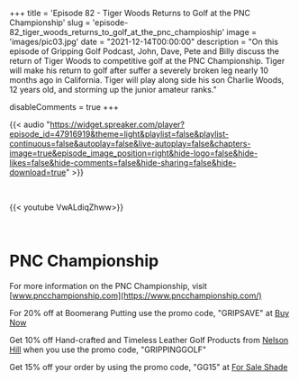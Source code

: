 +++
title = 'Episode 82 - Tiger Woods Returns to Golf at the PNC Championship'
slug = 'episode-82_tiger_woods_returns_to_golf_at_the_pnc_champioship'
image = 'images/pic03.jpg'
date = "2021-12-14T00:00:00"
description = "On this episode of Gripping Golf Podcast, John, Dave, Pete and Billy discuss the return of Tiger Woods to competitive golf at the PNC Championship. Tiger will make his return to golf after suffer a severely broken leg nearly 10 months ago in California. Tiger will play along side his son Charlie Woods, 12 years old, and storming up the junior amateur ranks."

disableComments = true
+++

{{< audio "https://widget.spreaker.com/player?episode_id=47916919&theme=light&playlist=false&playlist-continuous=false&autoplay=false&live-autoplay=false&chapters-image=true&episode_image_position=right&hide-logo=false&hide-likes=false&hide-comments=false&hide-sharing=false&hide-download=true" >}}

</br>

{{< youtube VwALdiqZhww>}}

</br>

# PNC Championship

For more information on the PNC Championship, visit [www.pncchampionship.com](https://www.pncchampionship.com/)

For 20% off at Boomerang Putting use the promo code, "GRIPSAVE" at [Buy Now](https://www.boomerangputting.com/)

Get 10% off Hand-crafted and Timeless Leather Golf Products from [Nelson Hill](https://www.nelsonhill.co/) when you use the promo code, "GRIPPINGGOLF"

Get 15% off your order by using the promo code, "GG15" at [For Sale Shade](https://forsaleshade.com/)
